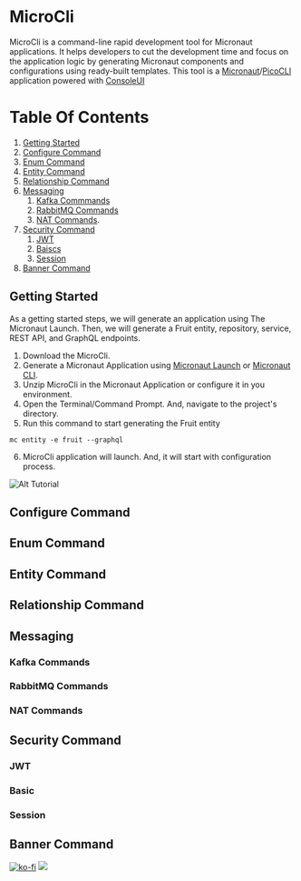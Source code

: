 # MicroCli
MicroCli is a command-line rapid development tool for Micronaut applications. It helps developers to cut the development time and focus on the application logic by generating Micronaut components and configurations using ready-built templates. This tool is a [Micronaut](https://github.com/micronaut-projects)/[PicoCLI](https://github.com/remkop/picocli) application powered with [ConsoleUI](https://github.com/awegmann/consoleui)



# Table Of Contents
1. [Getting Started](#started)
2. [Configure Command](#configure)
3. [Enum Command](#enum)
4. [Entity Command](#entity)
5. [Relationship Command](#relationship)
6. [Messaging](#messaging)
    1. [Kafka Commmands](#kafka)
    2. [RabbitMQ Commands](#rabbitmq)
    3. [NAT Commands](#nat). 
7. [Security Command](#security)
    1. [JWT](#jwt)
    2. [Baiscs](#basicsecurity)
    3. [Session](#session)
8. [Banner Command](#banner)








<a name="started"> </a>
## Getting Started

As a getting started steps, we will generate an application using The Micronaut Launch. Then, we will generate a Fruit entity, repository, service, REST API, and GraphQL endpoints.

1. Download the MicroCli. 
2. Generate a Micronaut Application using [Micronaut Launch](https://launch.micronaut.io) or [Micronaut CLI](https://micronaut.io/download/). 
3. Unzip MicroCli in the Micronaut Application or configure it in you environment.  
4. Open the Terminal/Command Prompt. And, navigate to the project's directory. 
5. Run this command to start generating the Fruit entity
```shell
mc entity -e fruit --graphql
```



6. MicroCli application will launch. And, it will start with configuration process. 

![Alt Tutorial](https://github.com/hashimati/MicroCli/blob/master/MicroCli%20Demo.gif)


<a name="configure"></a>
## Configure Command

<a name="enum"></a>
## Enum Command

<a name="entity"></a>
## Entity Command

<a name="relationship"></a>
## Relationship Command

<a name="messaging"></a>
## Messaging

<a name="kafka"></a>
### Kafka Commands

<a name="rabbitmq"></a>
### RabbitMQ Commands

<a name="nat"></a>
### NAT Commands

<a name="security"></a>
## Security Command
<a name="jwt"></a>
### JWT
<a name="basicsecurity"></a>
### Basic

<a name="Session"></a>
### Session

<a name="banner"></a>
## Banner Command
[![ko-fi](https://ko-fi.com/img/githubbutton_sm.svg)](https://ko-fi.com/P5P411AKC)
<a href="https://www.buymeacoffee.com/hashimati"><img src="https://img.buymeacoffee.com/button-api/?text=Buy me a coffee&emoji=&slug=hashimati&button_colour=BD5FFF&font_colour=ffffff&font_family=Cookie&outline_colour=000000&coffee_colour=FFDD00"></a>

